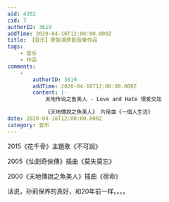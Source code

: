 ```yaml
---
aid: 4382
cid: 7
authorID: 3619
addTime: 2020-04-16T12:00:00.000Z
title: 【音乐】麥振鴻原創音樂作品
tags:
    - 音乐
    - 作品
comments:
    -
        authorID: 3619
        addTime: 2020-04-16T12:00:00.000Z
        content: |-
            天地传说之鱼美人 - Love and Hate 恨爱交加

            《天地傳說之魚美人》 片尾曲《一個人生活》
date: 2020-04-16T12:00:00.000Z
category: 音乐
---
```


2015《花千骨》主題歌《不可說》

2005《仙劍奇俠傳》插曲《莫失莫忘》

2000《天地傳說之魚美人》插曲《宿命》

话说，孙莉保养的真好，和20年前一样。。。。
